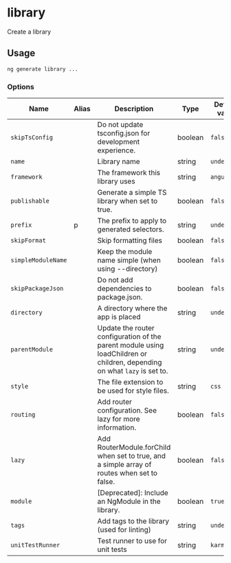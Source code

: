# library

Create a library

## Usage

```bash
ng generate library ...

```

### Options

| Name               | Alias | Description                                                                                                              | Type    | Default value |
| ------------------ | ----- | ------------------------------------------------------------------------------------------------------------------------ | ------- | ------------- |
| `skipTsConfig`     |       | Do not update tsconfig.json for development experience.                                                                  | boolean | `false`       |
| `name`             |       | Library name                                                                                                             | string  | `undefined`   |
| `framework`        |       | The framework this library uses                                                                                          | string  | `angular`     |
| `publishable`      |       | Generate a simple TS library when set to true.                                                                           | boolean | `false`       |
| `prefix`           | p     | The prefix to apply to generated selectors.                                                                              | string  | `undefined`   |
| `skipFormat`       |       | Skip formatting files                                                                                                    | boolean | `false`       |
| `simpleModuleName` |       | Keep the module name simple (when using --directory)                                                                     | boolean | `false`       |
| `skipPackageJson`  |       | Do not add dependencies to package.json.                                                                                 | boolean | `false`       |
| `directory`        |       | A directory where the app is placed                                                                                      | string  | `undefined`   |
| `parentModule`     |       | Update the router configuration of the parent module using loadChildren or children, depending on what `lazy` is set to. | string  | `undefined`   |
| `style`            |       | The file extension to be used for style files.                                                                           | string  | `css`         |
| `routing`          |       | Add router configuration. See lazy for more information.                                                                 | boolean | `false`       |
| `lazy`             |       | Add RouterModule.forChild when set to true, and a simple array of routes when set to false.                              | boolean | `false`       |
| `module`           |       | [Deprecated]: Include an NgModule in the library.                                                                        | boolean | `true`        |
| `tags`             |       | Add tags to the library (used for linting)                                                                               | string  | `undefined`   |
| `unitTestRunner`   |       | Test runner to use for unit tests                                                                                        | string  | `karma`       |
